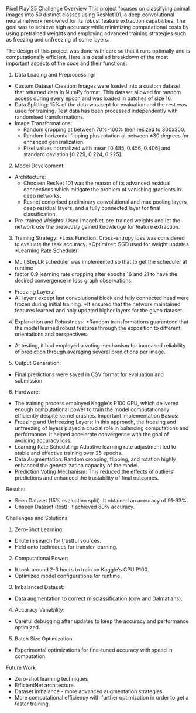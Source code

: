 Pixel Play'25 Challenge
Overview
This project focuses on classifying animal images into 50 distinct classes using ResNet101, a deep convolutional neural network renowned for its robust feature extraction capabilities. The goal was to achieve high accuracy while minimizing computational costs by using pretrained weights and employing advanced training strategies such as freezing and unfreezing of some layers.

The design of this project was done with care so that it runs optimally and is computationally efficient. Here is a detailed breakdown of the most important aspects of the code and their functions:
1. Data Loading and Preprocessing:
* Custom Dataset Creation: Images were loaded into a custom dataset that returned data in NumPy format. This dataset allowed for random access during every epoch and was loaded in batches of size 16.
* Data Splitting: 15% of the data was kept for evaluation and the rest was used for training. Test data has been processed independently with randomised transformations.
* Image Transformations:
  - Random cropping at between 70%-100% then resized to 300x300.
  - Random horizontal flipping plus rotation at between ±30 degrees for enhanced generalization.
  - Pixel values normalized with mean [0.485, 0.456, 0.406] and standard deviation [0.229, 0.224, 0.225].
2. Model Development:
* Architecture:
  - Choosen ResNet 101 was the reason of its advanced residual connections which mitigate the problem of vanishing gradients in deep networks.
  - Resnet comprised preliminary convolutional and max pooling layers, deep residual layers, and a fully connected layer for final classification.
* Pre-trained Weights: Used ImageNet-pre-trained weights and let the network use the previously gained knowledge for feature extraction.
3. Training Strategy:
*Loss Function: Cross-entropy loss was considered to evaluate the task accuracy.
*Optimizer: SGD used for weight updates
*Learning Rate Scheduler:
  - MultiStepLR scheduler was implemented so that to get the scheduler at runtime
  - factor 0.9 learning rate dropping after epochs 16 and 21 to have the desired convergence in loss graph observations.
* Freezing Layers:
* All layers except last convolutional block and fully connected head were frozen during initial training.
*It ensured that the network maintained features learned and only updated higher layers for the given dataset.
4. Explanation and Robustness:
*Random transformations guaranteed that the model learned robust features through the exposition to different orientations and perspectives.
* At testing, it had employed a voting mechanism for increased reliability of prediction through averaging several predictions per image.
5. Output Generation:
* Final predictions were saved in CSV format for evaluation and submission
6. Hardware:
* The training process employed Kaggle's P100 GPU, which delivered enough computational power to train the model computationally efficiently despite kernel crashes.
Important Implementation Basics:
* Freezing and Unfreezing Layers: In this approach, the freezing and unfreezing of layers played a crucial role in balancing computations and performance. It helped accelerate convergence with the goal of avoiding accuracy loss.
* Learning Rate Scheduling: Adaptive learning rate adjustment led to stable and effective training over 25 epochs.
* Data Augmentation: Random cropping, flipping, and rotation highly enhanced the generalization capacity of the model.
* Prediction Voting Mechanism: This reduced the effects of outliers' predictions and enhanced the trustability of final outcomes.

Results:

* Seen Dataset (15% evaluation split): It obtained an accuracy of 91-93%.
* Unseen Dataset (test): It achieved 80% accuracy.

Challenges and Solutions
1. Zero-Shot Learning:
* Dilute in search for trustful sources.
* Held onto techniques for transfer learning.
2. Computational Power:
* It took around 2-3 hours to train on Kaggle's GPU P100.
* Optimized model configurations for runtime.
3. Imbalanced Dataset:
* Data augmentation to correct misclassification (cow and Dalmatians).
4. Accuracy Variability:
* Careful debugging after updates to keep the accuracy and performance optimized.
5. Batch Size Optimization
* Experimental optimizations for fine-tuned accuracy with speed in computation.

Future Work
*	Zero-shot learning techniques
*	EfficientNet architecture.
*	Dataset imbalance - more advanced augmentation strategies.
*	More computational efficiency with further optimization in order to get a faster training.

